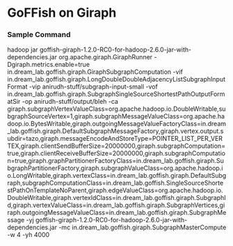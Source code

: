 # GoFFish on Giraph

### Sample Command
hadoop jar goffish-giraph-1.2.0-RC0-for-hadoop-2.6.0-jar-with-dependencies.jar org.apache.giraph.GiraphRunner -Dgiraph.metrics.enable=true in.dream_lab.goffish.giraph.GiraphSubgraphComputation -vif in.dream_lab.goffish.giraph.LongDoubleDoubleAdjacencyListSubgraphInputFormat -vip anirudh-stuff/subgraph-input-small -vof in.dream_lab.goffish.giraph.SubgraphSingleSourceShortestPathOutputFormatSir -op anirudh-stuff/output/bleh -ca giraph.subgraphVertexValueClass=org.apache.hadoop.io.DoubleWritable,subgraphSourceVertex=1,giraph.subgraphMessageValueClass=org.apache.hadoop.io.BytesWritable,giraph.outgoingMessageValueFactoryClass=in.dream_lab.goffish.giraph.DefaultSubgraphMessageFactory,giraph.vertex.output.subdir=tazo,giraph.messageEncodeAndStoreType=POINTER_LIST_PER_VERTEX,giraph.clientSendBufferSize=20000000,giraph.subgraphComputation=true,giraph.clientReceiveBufferSize=20000000,giraph.subgraphComputation=true,giraph.graphPartitionerFactoryClass=in.dream_lab.goffish.giraph.SubgraphPartitionerFactory,giraph.subgraphValueClass=org.apache.hadoop.io.LongWritable,giraph.vertexClass=in.dream_lab.goffish.giraph.DefaultSubgraph,subgraphComputationClass=in.dream_lab.goffish.SingleSourceShortestPathOnTemplateNoParent,giraph.edgeValueClass=org.apache.hadoop.io.DoubleWritable,giraph.vertexIdClass=in.dream_lab.goffish.giraph.SubgraphId,giraph.vertexValueClass=in.dream_lab.goffish.giraph.SubgraphVertices,giraph.outgoingMessageValueClass=in.dream_lab.goffish.giraph.SubgraphMessage -yj goffish-giraph-1.2.0-RC0-for-hadoop-2.6.0-jar-with-dependencies.jar -mc in.dream_lab.goffish.giraph.SubgraphMasterCompute -w 4 -yh 4000
